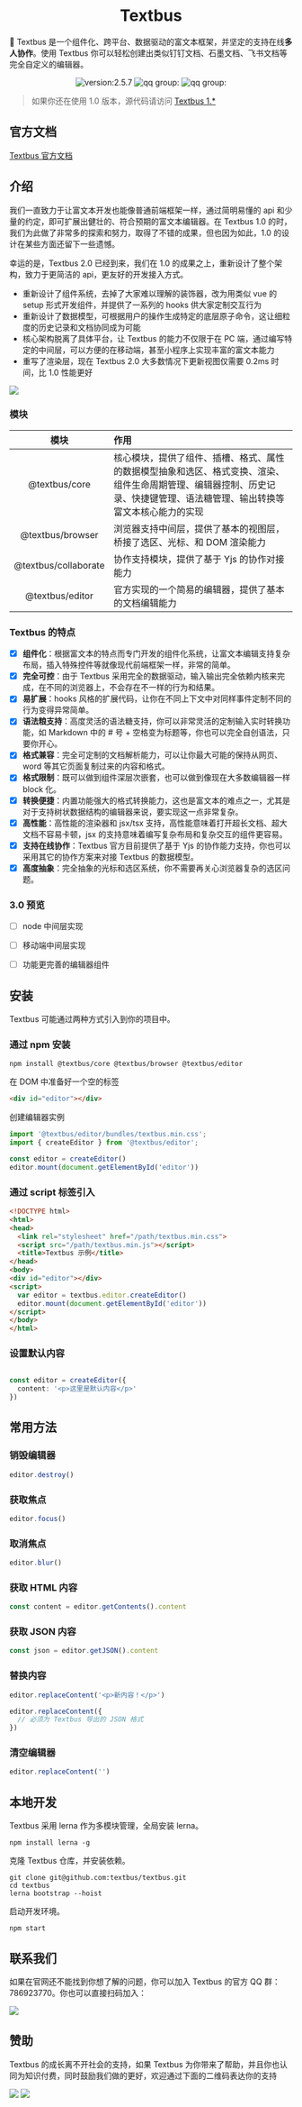 <h1 align="center">Textbus</h1>

🚀 Textbus 是一个组件化、跨平台、数据驱动的富文本框架，并坚定的支持在线**多人协作**。使用 Textbus 你可以轻松创建出类似钉钉文档、石墨文档、飞书文档等完全自定义的编辑器。

<p align="center">
  <img src="https://img.shields.io/badge/build-passing-green" alt="version:2.5.7">
  <img src="https://img.shields.io/badge/npm-v2.5.7-red" alt="qq group:">
  <img src="https://img.shields.io/badge/QQ Group-786923770-blue" alt="qq group:">
</p>


> 如果你还在使用 1.0 版本，源代码请访问 [Textbus 1.*](https://github.com/textbus/textbus-1.0)
>

## 官方文档

[Textbus 官方文档](https://Textbus.io)

介绍
-------------------------------------------------------------

我们一直致力于让富文本开发也能像普通前端框架一样，通过简明易懂的 api 和少量的约定，即可扩展出健壮的、符合预期的富文本编辑器。在 Textbus 1.0 的时，我们为此做了非常多的探索和努力，取得了不错的成果，但也因为如此，1.0 的设计在某些方面还留下一些遗憾。

幸运的是，Textbus 2.0 已经到来，我们在 1.0 的成果之上，重新设计了整个架构，致力于更简洁的 api，更友好的开发接入方式。

+ 重新设计了组件系统，去掉了大家难以理解的装饰器，改为用类似 vue 的 setup 形式开发组件，并提供了一系列的 hooks 供大家定制交互行为
+ 重新设计了数据模型，可根据用户的操作生成特定的底层原子命令，这让细粒度的历史记录和文档协同成为可能
+ 核心架构脱离了具体平台，让 Textbus 的能力不仅限于在 PC 端，通过编写特定的中间层，可以方便的在移动端，甚至小程序上实现丰富的富文本能力
+ 重写了渲染层，现在 Textbus 2.0 大多数情况下更新视图仅需要 0.2ms 时间，比 1.0 性能更好

![](./_source/demo.png)

### 模块

|          模块          | 作用                                                                                    |
|:--------------------:|:--------------------------------------------------------------------------------------|
|    @textbus/core     | 核心模块，提供了组件、插槽、格式、属性的数据模型抽象和选区、格式变换、渲染、组件生命周期管理、编辑器控制、历史记录、快捷键管理、语法糖管理、输出转换等富文本核心能力的实现 |
|   @textbus/browser   | 浏览器支持中间层，提供了基本的视图层，桥接了选区、光标、和 DOM 渲染能力                                                |
| @textbus/collaborate | 协作支持模块，提供了基于 Yjs 的协作对接能力                                                              |
|   @textbus/editor    | 官方实现的一个简易的编辑器，提供了基本的文档编辑能力                                                            |

### Textbus 的特点

+ [x] **组件化**：根据富文本的特点而专门开发的组件化系统，让富文本编辑支持复杂布局，插入特殊控件等就像现代前端框架一样，非常的简单。
+ [x] **完全可控**：由于 Textbus 采用完全的数据驱动，输入输出完全依赖内核来完成，在不同的浏览器上，不会存在不一样的行为和结果。
+ [x] **易扩展**：hooks 风格的扩展代码，让你在不同上下文中对同样事件定制不同的行为变得异常简单。
+ [x] **语法粮支持**：高度灵活的语法糖支持，你可以非常灵活的定制输入实时转换功能，如 Markdown 中的 # 号 + 空格变为标题等，你也可以完全自创语法，只要你开心。
+ [x] **格式兼容**：完全可定制的文档解析能力，可以让你最大可能的保持从网页、word 等其它页面复制过来的内容和格式。
+ [x] **格式限制**：既可以做到组件深层次嵌套，也可以做到像现在大多数编辑器一样 block 化。
+ [x] **转换便捷**：内置功能强大的格式转换能力，这也是富文本的难点之一，尤其是对于支持树状数据结构的编辑器来说，要实现这一点非常复杂。
+ [x] **高性能**：高性能的渲染器和 jsx/tsx 支持，高性能意味着打开超长文档、超大文档不容易卡顿，jsx 的支持意味着编写复杂布局和复杂交互的组件更容易。
+ [x] **支持在线协作**：Textbus 官方目前提供了基于 Yjs 的协作能力支持，你也可以采用其它的协作方案来对接 Textbus 的数据模型。
+ [x] **高度抽象**：完全抽象的光标和选区系统，你不需要再关心浏览器复杂的选区问题。

### 3.0 预览
+ [ ] node 中间层实现
+ [ ] 移动端中间层实现
+ [ ] 功能更完善的编辑器组件


## 安装

Textbus 可能通过两种方式引入到你的项目中。

### 通过 npm 安装
```
npm install @textbus/core @textbus/browser @textbus/editor
```
在 DOM 中准备好一个空的标签
```html
<div id="editor"></div>
```

创建编辑器实例

```ts
import '@textbus/editor/bundles/textbus.min.css';
import { createEditor } from '@textbus/editor';

const editor = createEditor()
editor.mount(document.getElementById('editor'))
```


### 通过 script 标签引入

```html
<!DOCTYPE html>
<html>
<head>
  <link rel="stylesheet" href="/path/textbus.min.css">
  <script src="/path/textbus.min.js"></script>
  <title>Textbus 示例</title>
</head>
<body>
<div id="editor"></div>
<script>
  var editor = textbus.editor.createEditor()
  editor.mount(document.getElementById('editor'))
</script>
</body>
</html>
```

### 设置默认内容

```ts

const editor = createEditor({
  content: '<p>这里是默认内容</p>'
})
```

## 常用方法

### 销毁编辑器
```ts
editor.destroy()
```

### 获取焦点
```ts
editor.focus()
```

### 取消焦点
```ts
editor.blur()
```

### 获取 HTML 内容
```ts
const content = editor.getContents().content
```

### 获取 JSON 内容
```ts
const json = editor.getJSON().content
```

### 替换内容
```ts
editor.replaceContent('<p>新内容！</p>')

editor.replaceContent({
  // 必须为 Textbus 导出的 JSON 格式
})
```

### 清空编辑器
```ts
editor.replaceContent('')
```
## 本地开发

Textbus 采用 lerna 作为多模块管理，全局安装 lerna。

```
npm install lerna -g
```

克隆 Textbus 仓库，并安装依赖。

```
git clone git@github.com:textbus/textbus.git
cd textbus
lerna bootstrap --hoist
```

启动开发环境。

```
npm start
```

## 联系我们

如果在官网还不能找到你想了解的问题，你可以加入 Textbus 的官方 QQ 群：786923770。你也可以直接扫码加入：

![](./_source/qq-group.jpg)

## 赞助

Textbus 的成长离不开社会的支持，如果 Textbus 为你带来了帮助，并且你也认同为知识付费，同时鼓励我们做的更好，欢迎通过下面的二维码表达你的支持

![](./_source/wx.jpg) ![](./_source/alipay.jpg)
